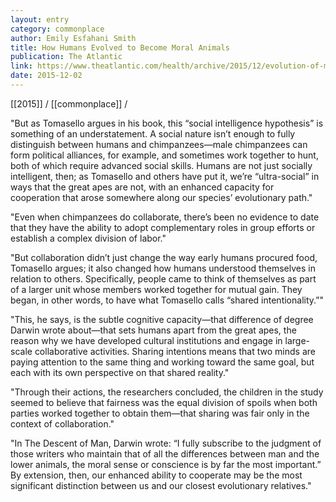 ```yaml
---
layout: entry
category: commonplace
author: Emily Esfahani Smith
title: How Humans Evolved to Become Moral Animals
publication: The Atlantic
link: https://www.theatlantic.com/health/archive/2015/12/evolution-of-morality-social-humans-and-apes/418371/
date: 2015-12-02
---
```


[[2015]] / [[commonplace]] / 

"But as Tomasello argues in his book, this “social intelligence hypothesis” is something of an understatement. A social nature isn’t enough to fully distinguish between humans and chimpanzees—male chimpanzees can form political alliances, for example, and sometimes work together to hunt, both of which require advanced social skills. Humans are not just socially intelligent, then; as Tomasello and others have put it, we’re “ultra-social” in ways that the great apes are not, with an enhanced capacity for cooperation that arose somewhere along our species’ evolutionary path."

"Even when chimpanzees do collaborate, there’s been no evidence to date that they have the ability to adopt complementary roles in group efforts or establish a complex division of labor."
 
"But collaboration didn’t just change the way early humans procured food, Tomasello argues; it also changed how humans understood themselves in relation to others. Specifically, people came to think of themselves as part of a larger unit whose members worked together for mutual gain. They began, in other words, to have what Tomasello calls “shared intentionality.”"

"This, he says, is the subtle cognitive capacity—that difference of degree Darwin wrote about—that sets humans apart from the great apes, the reason why we have developed cultural institutions and engage in large-scale collaborative activities. Sharing intentions means that two minds are paying attention to the same thing and working toward the same goal, but each with its own perspective on that shared reality."

"Through their actions, the researchers concluded, the children in the study seemed to believe that fairness was the equal division of spoils when both parties worked together to obtain them—that sharing was fair only in the context of collaboration."

"In The Descent of Man, Darwin wrote: “I fully subscribe to the judgment of those writers who maintain that of all the differences between man and the lower animals, the moral sense or conscience is by far the most important.” By extension, then, our enhanced ability to cooperate may be the most significant distinction between us and our closest evolutionary relatives."
